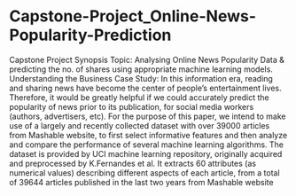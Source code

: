 # Capstone-Project_Online-News-Popularity-Prediction
Capstone Project Synopsis Topic: Analysing Online News Popularity Data &amp; predicting the no. of shares using appropriate machine learning models.  Understanding the Business Case Study: In this information era, reading and sharing news have become the center of people’s entertainment lives. Therefore, it would be greatly helpful if we could accurately predict the popularity of news prior to its publication, for social media workers (authors, advertisers, etc). For the purpose of this paper, we intend to make use of a largely and recently collected dataset with over 39000 articles from Mashable website, to first select informative features and then analyze and compare the performance of several machine learning algorithms. The dataset is provided by UCI machine learning repository, originally acquired and preprocessed by K.Fernandes et al. It extracts 60 attributes (as numerical values) describing different aspects of each article, from a total of 39644 articles published in the last two years from Mashable website
